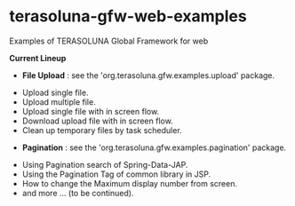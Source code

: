terasoluna-gfw-web-examples
===========================

Examples of TERASOLUNA Global Framework for web

**Current Lineup**

* **File Upload** : see the 'org.terasoluna.gfw.examples.upload' package.
 - Upload single file.
 - Upload multiple file.
 - Upload single file with in screen flow.
 - Download upload file with in screen flow.
 - Clean up temporary files by task scheduler.

* **Pagination** : see the 'org.terasoluna.gfw.examples.pagination' package.
 - Using Pagination search of Spring-Data-JAP.
 - Using the Pagination Tag of common library in JSP.
 - How to change the Maximum display number from screen.
 - and more ... (to be continued). 
 

